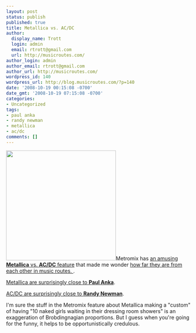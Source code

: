 ```yaml
---
layout: post
status: publish
published: true
title: Metallica vs. AC/DC
author:
  display_name: Trott
  login: admin
  email: rtrott@gmail.com
  url: http://musicroutes.com/
author_login: admin
author_email: rtrott@gmail.com
author_url: http://musicroutes.com/
wordpress_id: 140
wordpress_url: http://blog.musicroutes.com/?p=140
date: '2008-10-19 00:15:08 -0700'
date_gmt: '2008-10-19 07:15:08 -0700'
categories:
- Uncategorized
tags:
- paul anka
- randy newman
- metallica
- ac/dc
comments: []
---
```

<p><img class="alignright size-medium wp-image-141" title="Death Magnetic" src="http://blog.musicroutes.com/wp-content/uploads/2008/10/a1-300x300.jpg" alt="" width="300" height="300" />Metromix has <a href="http://losangeles.metromix.com/music/photogallery/heavy-metal-smackdown-metallica/685265/content" target="_blank">an amusing <strong>Metallica</strong> vs. <strong>AC/DC</strong> feature</a> that made me wonder <a target="_blank" href="http://musicroutes.com/route.php?musicianName=Metallica&amp;musicianName2=AC/DC">how far they are from each other in music routes. </a>.</p>
<p><a href="http://www.musicroutes.com/route.php?musicianName=Metallica&amp;musicianName2=Paul Anka" target="_blank">Metallica are surprisingly close to <strong>Paul Anka</strong></a>.</p>
<p><a href="http://www.musicroutes.com/route.php?musicianName=AC/DC&amp;musicianName2=Randy+Newman" target="_blank">AC/DC are surprisingly close to <strong>Randy Newman</strong></a>.</p>
<p>I'm sure the stuff in the Metromix feature about Metallica making a "custom" of having "10 naked girls waiting in their dressing room showers" is an exaggeration of Brobdingnagian proportions.  But I guess when you're going for the funny, it helps to be opportunistically credulous.</p>
